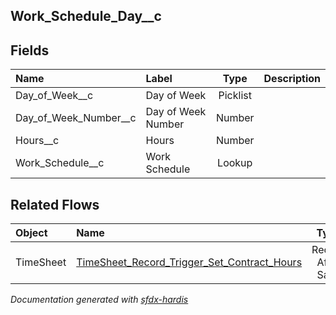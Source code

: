 ## Work_Schedule_Day__c

<!-- Object description -->

## Fields

| Name      | Label | Type | Description |
| :-------- | :---- | :--: | :---------- | 
| Day_of_Week__c | Day of Week | Picklist | <!-- --> |
| Day_of_Week_Number__c | Day of Week Number | Number | <!-- --> |
| Hours__c | Hours | Number | <!-- --> |
| Work_Schedule__c | Work Schedule | Lookup | <!-- --> |


## Related Flows

| Object | Name      | Type | Description |
| :----  | :-------- | :--: | :---------- | 
| TimeSheet | [TimeSheet_Record_Trigger_Set_Contract_Hours](../flows/TimeSheet_Record_Trigger_Set_Contract_Hours.md) |  Record After Save | <!-- --> |


_Documentation generated with [sfdx-hardis](https://sfdx-hardis.cloudity.com)_
